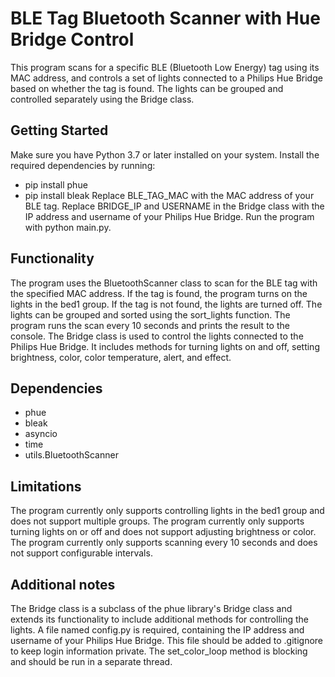 # BLE Tag Bluetooth Scanner with Hue Bridge Control
This program scans for a specific BLE (Bluetooth Low Energy) tag using its MAC address, and controls a set of lights connected to a Philips Hue Bridge based on whether the tag is found. The lights can be grouped and controlled separately using the Bridge class.

## Getting Started
Make sure you have Python 3.7 or later installed on your system.
Install the required dependencies by running:
- pip install phue
- pip install bleak
Replace BLE_TAG_MAC with the MAC address of your BLE tag.
Replace BRIDGE_IP and USERNAME in the Bridge class with the IP address and username of your Philips Hue Bridge.
Run the program with python main.py.

## Functionality
The program uses the BluetoothScanner class to scan for the BLE tag with the specified MAC address.
If the tag is found, the program turns on the lights in the bed1 group. If the tag is not found, the lights are turned off.
The lights can be grouped and sorted using the sort_lights function.
The program runs the scan every 10 seconds and prints the result to the console.
The Bridge class is used to control the lights connected to the Philips Hue Bridge. It includes methods for turning lights on and off, setting brightness, color, color temperature, alert, and effect.

## Dependencies
- phue
- bleak
- asyncio
- time
- utils.BluetoothScanner

## Limitations
The program currently only supports controlling lights in the bed1 group and does not support multiple groups.
The program currently only supports turning lights on or off and does not support adjusting brightness or color.
The program currently only supports scanning every 10 seconds and does not support configurable intervals.

## Additional notes
The Bridge class is a subclass of the phue library's Bridge class and extends its functionality to include additional methods for controlling the lights.
A file named config.py is required, containing the IP address and username of your Philips Hue Bridge. This file should be added to .gitignore to keep login information private.
The set_color_loop method is blocking and should be run in a separate thread.
